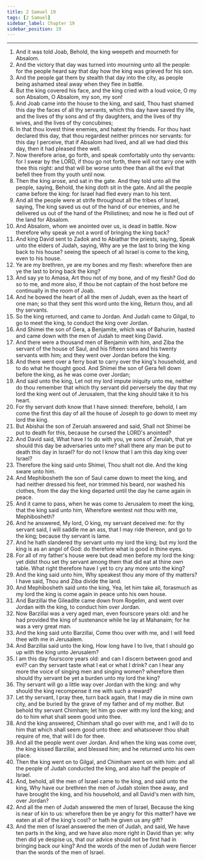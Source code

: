 ```yaml
---
title: 2 Samuel 19
tags: [2 Samuel]
sidebar_label: Chapter 19
sidebar_position: 19
---
```


---
1. And it was told Joab, Behold, the king weepeth and mourneth for Absalom.
2. And the victory that day was turned into mourning unto all the people: for the people heard say that day how the king was grieved for his son.
3. And the people gat them by stealth that day into the city, as people being ashamed steal away when they flee in battle.
4. But the king covered his face, and the king cried with a loud voice, O my son Absalom, O Absalom, my son, my son!
5. And Joab came into the house to the king, and said, Thou hast shamed this day the faces of all thy servants, which this day have saved thy life, and the lives of thy sons and of thy daughters, and the lives of thy wives, and the lives of thy concubines;
6. In that thou lovest thine enemies, and hatest thy friends. For thou hast declared this day, that thou regardest neither princes nor servants: for this day I perceive, that if Absalom had lived, and all we had died this day, then it had pleased thee well.
7. Now therefore arise, go forth, and speak comfortably unto thy servants: for I swear by the LORD, if thou go not forth, there will not tarry one with thee this night: and that will be worse unto thee than all the evil that befell thee from thy youth until now.
8. Then the king arose, and sat in the gate. And they told unto all the people, saying, Behold, the king doth sit in the gate. And all the people came before the king: for Israel had fled every man to his tent.
9. And all the people were at strife throughout all the tribes of Israel, saying, The king saved us out of the hand of our enemies, and he delivered us out of the hand of the Philistines; and now he is fled out of the land for Absalom.
10. And Absalom, whom we anointed over us, is dead in battle. Now therefore why speak ye not a word of bringing the king back?
11. And king David sent to Zadok and to Abiathar the priests, saying, Speak unto the elders of Judah, saying, Why are ye the last to bring the king back to his house? seeing the speech of all Israel is come to the king, even to his house.
12. Ye are my brethren, ye are my bones and my flesh: wherefore then are ye the last to bring back the king?
13. And say ye to Amasa, Art thou not of my bone, and of my flesh? God do so to me, and more also, if thou be not captain of the host before me continually in the room of Joab.
14. And he bowed the heart of all the men of Judah, even as the heart of one man; so that they sent this word unto the king, Return thou, and all thy servants.
15. So the king returned, and came to Jordan. And Judah came to Gilgal, to go to meet the king, to conduct the king over Jordan.
16. And Shimei the son of Gera, a Benjamite, which was of Bahurim, hasted and came down with the men of Judah to meet king David.
17. And there were a thousand men of Benjamin with him, and Ziba the servant of the house of Saul, and his fifteen sons and his twenty servants with him; and they went over Jordan before the king.
18. And there went over a ferry boat to carry over the king's household, and to do what he thought good. And Shimei the son of Gera fell down before the king, as he was come over Jordan;
19. And said unto the king, Let not my lord impute iniquity unto me, neither do thou remember that which thy servant did perversely the day that my lord the king went out of Jerusalem, that the king should take it to his heart.
20. For thy servant doth know that I have sinned: therefore, behold, I am come the first this day of all the house of Joseph to go down to meet my lord the king.
21. But Abishai the son of Zeruiah answered and said, Shall not Shimei be put to death for this, because he cursed the LORD's anointed?
22. And David said, What have I to do with you, ye sons of Zeruiah, that ye should this day be adversaries unto me? shall there any man be put to death this day in Israel? for do not I know that I am this day king over Israel?
23. Therefore the king said unto Shimei, Thou shalt not die. And the king sware unto him.
24. And Mephibosheth the son of Saul came down to meet the king, and had neither dressed his feet, nor trimmed his beard, nor washed his clothes, from the day the king departed until the day he came again in peace.
25. And it came to pass, when he was come to Jerusalem to meet the king, that the king said unto him, Wherefore wentest not thou with me, Mephibosheth?
26. And he answered, My lord, O king, my servant deceived me: for thy servant said, I will saddle me an ass, that I may ride thereon, and go to the king; because thy servant is lame.
27. And he hath slandered thy servant unto my lord the king; but my lord the king is as an angel of God: do therefore what is good in thine eyes.
28. For all of my father's house were but dead men before my lord the king: yet didst thou set thy servant among them that did eat at thine own table. What right therefore have I yet to cry any more unto the king?
29. And the king said unto him, Why speakest thou any more of thy matters? I have said, Thou and Ziba divide the land.
30. And Mephibosheth said unto the king, Yea, let him take all, forasmuch as my lord the king is come again in peace unto his own house.
31. And Barzillai the Gileadite came down from Rogelim, and went over Jordan with the king, to conduct him over Jordan.
32. Now Barzillai was a very aged man, even fourscore years old: and he had provided the king of sustenance while he lay at Mahanaim; for he was a very great man.
33. And the king said unto Barzillai, Come thou over with me, and I will feed thee with me in Jerusalem.
34. And Barzillai said unto the king, How long have I to live, that I should go up with the king unto Jerusalem?
35. I am this day fourscore years old: and can I discern between good and evil? can thy servant taste what I eat or what I drink? can I hear any more the voice of singing men and singing women? wherefore then should thy servant be yet a burden unto my lord the king?
36. Thy servant will go a little way over Jordan with the king: and why should the king recompense it me with such a reward?
37. Let thy servant, I pray thee, turn back again, that I may die in mine own city, and be buried by the grave of my father and of my mother. But behold thy servant Chimham; let him go over with my lord the king; and do to him what shall seem good unto thee.
38. And the king answered, Chimham shall go over with me, and I will do to him that which shall seem good unto thee: and whatsoever thou shalt require of me, that will I do for thee.
39. And all the people went over Jordan. And when the king was come over, the king kissed Barzillai, and blessed him; and he returned unto his own place.
40. Then the king went on to Gilgal, and Chimham went on with him: and all the people of Judah conducted the king, and also half the people of Israel.
41. And, behold, all the men of Israel came to the king, and said unto the king, Why have our brethren the men of Judah stolen thee away, and have brought the king, and his household, and all David's men with him, over Jordan?
42. And all the men of Judah answered the men of Israel, Because the king is near of kin to us: wherefore then be ye angry for this matter? have we eaten at all of the king's cost? or hath he given us any gift?
43. And the men of Israel answered the men of Judah, and said, We have ten parts in the king, and we have also more right in David than ye: why then did ye despise us, that our advice should not be first had in bringing back our king? And the words of the men of Judah were fiercer than the words of the men of Israel.